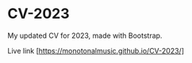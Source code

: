 # CV-2023
My updated CV for 2023, made with Bootstrap.

Live link [https://monotonalmusic.github.io/CV-2023/]
